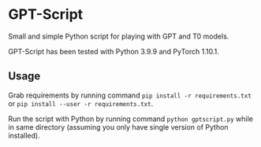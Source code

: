 # GPT-Script
Small and simple Python script for playing with GPT and T0 models.

GPT-Script has been tested with Python 3.9.9 and PyTorch 1.10.1.

## Usage
Grab requirements by running command `pip install -r requirements.txt` or `pip install --user -r requirements.txt`.

Run the script with Python by running command `python gptscript.py` while in same directory (assuming you only have single version of Python installed).

